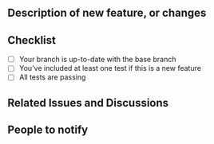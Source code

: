 <!--  Use the following format for your Pull Request title:

    BUG FIX
    {Issue ID|BUG FIX}: {Description of change}

    NEW FEATURE
    {Whatever}: {Description of change} -->

## Description of new feature, or changes
<!-- What exactly does this PR do? -->

## Checklist

- [ ] Your branch is up-to-date with the base branch
- [ ] You've included at least one test if this is a new feature
- [ ] All tests are passing

## Related Issues and Discussions
<!-- Link related issues here to automatically close them when PR is merged -->
<!-- E.g. "Fixes #12" -->

## People to notify
<!-- Please @mention relevant people here: -->